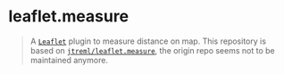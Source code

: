 # leaflet.measure

> A [`Leaflet`](https://github.com/Leaflet/Leaflet) plugin to measure distance on map. This repository is based on [`jtreml/leaflet.measure`](https://github.com/jtreml/leaflet.measure), the origin repo seems not to be maintained anymore.